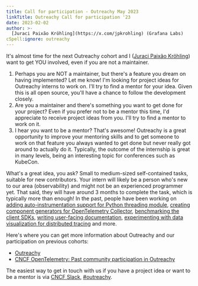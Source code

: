 ```yaml
---
title: Call for participation - Outreachy May 2023
linkTitle: Outreachy Call for participation '23
date: 2023-02-02
author: >-
  [Juraci Paixão Kröhling](https://x.com/jpkrohling) (Grafana Labs)
cSpell:ignore: outreachy
---
```


It's almost time for the next Outreachy cohort and I
([Juraci Paixão Kröhling](https://x.com/jpkrohling)) want to get YOU
involved, even if you are not a maintainer.

1. Perhaps you are NOT a maintainer, but there's a feature you dream on having
   implemented? Let me know! I'm looking for project ideas for Outreachy interns
   to work on. I'll try to find a mentor for your idea. Given this is all open
   source, you'll have a chance to follow the development closely.
2. Are you a maintainer and there's something you want to get done for your
   project? Even if you prefer not to be a mentor this time, I'd appreciate to
   receive project ideas from you. I'll try to find a mentor to work on it.
3. I hear you want to be a mentor? That's awesome! Outreachy is a great
   opportunity to improve your mentoring skills and to get someone to work on
   that feature you always wanted to get done but never really got around to
   actually do it. Typically, the outcome of the internship is great in many
   levels, being an interesting topic for conferences such as KubeCon.

What's a great idea, you ask? Small to medium-sized self-contained tasks,
suitable for new contributors. Your intern will likely be a person who's new to
our area (observability) and might not be an experienced programmer yet. That
said, they will have around 3 months to complete the task, which is typically
more than enough! In the past, people have been working on
[adding auto-instrumentation support for Python threading module](https://www.outreachy.org/outreachy-december-2022-internship-round/communities/cncf-tracing/#add-auto-instrumentation-support-for-python-thread),
[creating component generators for OpenTelemetry Collector](https://www.outreachy.org/outreachy-december-2022-internship-round/communities/cncf-tracing/#create-a-component-generator),
[benchmarking the client SDKs](https://www.outreachy.org/december-2018-march-2019-outreachy-internships/communities/cncf-tracing/#create-a-set-of-performance-tests),
[writing user-facing documentation](https://www.outreachy.org/2018-may-august/communities/cncf-tracing/#convert-and-revise-documentation-for-opentracing-s),
[experimenting with data visualization for distributed tracing](https://www.outreachy.org/december-2019-to-march-2020-internship-round/communities/cncf-tracing/#research-alternative-data-visualizations-for-traci)
and more.

Here's where you can get more information about Outreachy and our participation
on previous cohorts:

- [Outreachy](https://www.outreachy.org/)
- [CNCF OpenTelemetry: Past community participation in Outreachy](https://www.outreachy.org/communities/cfp/cncf-tracing/)

The easiest way to get in touch with us if you have a project idea or want to be
a mentor is via [CNCF Slack](https://slack.cncf.io),
[#outreachy](https://cloud-native.slack.com/archives/C01SF4LCYK1).
